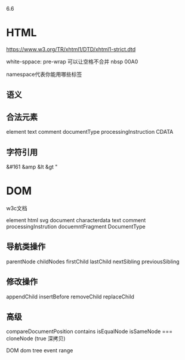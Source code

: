 6.6
# HTML
https://www.w3.org/TR/xhtml1/DTD/xhtml1-strict.dtd
<!ENTITY quot    "&#34;"> <!--  quotation mark, U+0022 ISOnum -->
<!ENTITY amp     "&#38;#38;"> <!--  ampersand, U+0026 ISOnum -->
<!ENTITY lt      "&#38;#60;"> <!--  less-than sign, U+003C ISOnum -->
<!ENTITY gt      "&#62;"> <!--  greater-than sign, U+003E ISOnum -->

white-sppace: pre-wrap 可以让空格不合并
nbsp 00A0

namespace代表你能用哪些标签
## 语义

## 合法元素
element
text
comment
documentType
processingInstruction
CDATA

## 字符引用
&#161
&amp
&lt
&gt
&quot;

# DOM

w3c文档

element
  html
  svg
document
characterdata
  text
  comment
  processingInstrution
docuemntFragment
DocumentType

## 导航类操作
  parentNode
  childNodes
  firstChild
  lastChild
  nextSibling
  previousSibling
## 修改操作
  appendChild
  insertBefore
  removeChild
  replaceChild

## 高级
  compareDocumentPosition
  contains
  isEqualNode
  isSameNode ===
  cloneNode (true 深拷贝)

DOM
  dom tree
  event
  range
